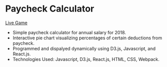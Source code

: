 # Paycheck Calculator

[Live Game](https://thedonwind69.github.io/paycheck-calculator)

- Simple paycheck calculator for annual salary for 2018.
- Interactive pie chart visualizing percentages of certain deductions from paycheck.
- Programmed and dispalyed dynamically using D3.js, Javascript, and React.js.
- Technologies Used: Javascript, D3.js, React.js, HTML, CSS, Webpack.